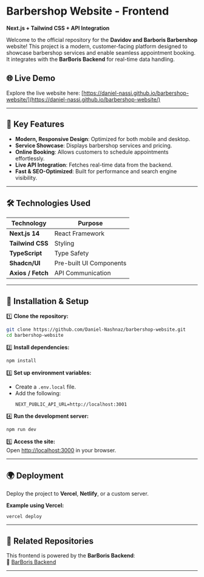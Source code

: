 # Barbershop Website - Frontend  
**Next.js + Tailwind CSS + API Integration**

Welcome to the official repository for the **Davidov and Barboris Barbershop** website! This project is a modern, customer-facing platform designed to showcase barbershop services and enable seamless appointment booking. It integrates with the **BarBoris Backend** for real-time data handling.

## 🌐 Live Demo  
Explore the live website here: [https://daniel-nassi.github.io/barbershop-website/](https://daniel-nassi.github.io/barbershop-website/)

---

## 🎯 Key Features  
- **Modern, Responsive Design**: Optimized for both mobile and desktop.  
- **Service Showcase**: Displays barbershop services and pricing.  
- **Online Booking**: Allows customers to schedule appointments effortlessly.  
- **Live API Integration**: Fetches real-time data from the backend.  
- **Fast & SEO-Optimized**: Built for performance and search engine visibility.  

---

## 🛠️ Technologies Used  

| Technology       | Purpose                          |
|------------------|----------------------------------|
| **Next.js 14**   | React Framework                  |
| **Tailwind CSS** | Styling                         |
| **TypeScript**   | Type Safety                     |
| **Shadcn/UI**    | Pre-built UI Components         |
| **Axios / Fetch**| API Communication               |

---

## 🚀 Installation & Setup  

1️⃣ **Clone the repository:**  
   ```bash
   git clone https://github.com/Daniel-Nashnaz/barbershop-website.git
   cd barbershop-website
   ```

2️⃣ **Install dependencies:**  
   ```bash
   npm install
   ```

3️⃣ **Set up environment variables:**  
   - Create a `.env.local` file.  
   - Add the following:  
     ```env
     NEXT_PUBLIC_API_URL=http://localhost:3001
     ```

4️⃣ **Run the development server:**  
   ```bash
   npm run dev
   ```

5️⃣ **Access the site:**  
   Open [http://localhost:3000](http://localhost:3000) in your browser.

---

## 🌍 Deployment  
Deploy the project to **Vercel**, **Netlify**, or a custom server.  

**Example using Vercel:**  
```bash
vercel deploy
```

---

## 🔗 Related Repositories  
This frontend is powered by the **BarBoris Backend**:  
🔗 [BarBoris Backend](https://github.com/your-repo-link)

---

